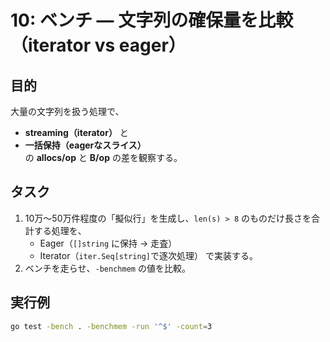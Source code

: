 # 10: ベンチ — 文字列の確保量を比較（iterator vs eager）

## 目的
大量の文字列を扱う処理で、
- **streaming（iterator）** と
- **一括保持（eagerなスライス）**  
の **allocs/op** と **B/op** の差を観察する。

## タスク
1. 10万〜50万件程度の「擬似行」を生成し、`len(s) > 8` のものだけ長さを合計する処理を、
   - Eager（`[]string` に保持 → 走査）
   - Iterator（`iter.Seq[string]`で逐次処理）
   で実装する。
2. ベンチを走らせ、`-benchmem` の値を比較。

## 実行例
```bash
go test -bench . -benchmem -run '^$' -count=3
```
